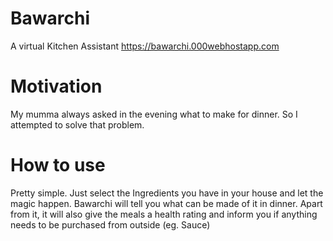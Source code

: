 # Bawarchi
A virtual Kitchen Assistant
https://bawarchi.000webhostapp.com

# Motivation
My mumma always asked in the evening what to make for dinner. So I attempted to solve that problem.

# How to use
Pretty simple. Just select the Ingredients you have in your house and let the magic happen.
Bawarchi will tell you what can be made of it in dinner. Apart from it, it will also give the meals a health rating and inform you if anything needs to be purchased from outside (eg. Sauce)
